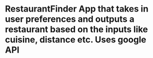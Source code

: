 # RestaurantFinder App that takes in user preferences and outputs a restaurant based on the inputs like cuisine, distance etc. Uses google API
